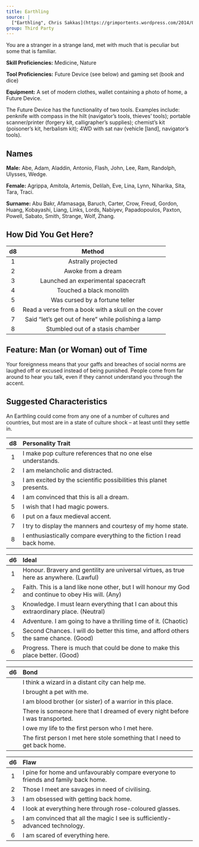 ```yaml
---
title: Earthling
source: |
  ["Earthling", Chris Sakkas](https://grimportents.wordpress.com/2014/08/12/5e-earthling-background/)
group: Third Party
---
```


You are a stranger in a strange land, met with much that is peculiar but some that is familiar.

**Skill Proficiencies:** Medicine, Nature

**Tool Proficiencies:** Future Device (see below) and gaming set (book and dice)

**Equipment:** A set of modern clothes, wallet containing a photo of home, a Future Device.

The Future Device has the functionality of two tools. Examples include: penknife with compass in the hilt (navigator’s tools, thieves’ tools); portable scanner/printer (forgery kit, calligrapher’s supplies); chemist’s kit (poisoner’s kit, herbalism kit); 4WD with sat nav (vehicle [land], navigator’s tools).

## Names

**Male:** Abe, Adam, Aladdin, Antonio, Flash, John, Lee, Ram, Randolph, Ulysses, Wedge.

**Female:** Agrippa, Amitola, Artemis, Delilah, Eve, Lina, Lynn, Niharika, Sita, Tara, Traci.

**Surname:** Abu Bakr, Afamasaga, Baruch, Carter, Crow, Freud, Gordon, Huang, Kobayashi, Liang, Links, Lords, Nabiyev, Papadopoulos, Paxton, Powell, Sabato, Smith, Strange, Wolf, Zhang.

## How Did You Get Here?

| d8 |                       Method                        |
|:--:|:---------------------------------------------------:|
| 1  |                 Astrally projected                  |
| 2  |                 Awoke from a dream                  |
| 3  |         Launched an experimental spacecraft         |
| 4  |              Touched a black monolith               |
| 5  |           Was cursed by a fortune teller            |
| 6  | Read a verse from a book with a skull on the cover  |
| 7  | Said “let’s get out of here” while polishing a lamp |
| 8  |          Stumbled out of a stasis chamber           |

## Feature: Man (or Woman) out of Time

Your foreignness means that your gaffs and breaches of social norms are laughed off or excused instead of being punished. People come from far around to hear you talk, even if they cannot understand you through the accent.

## Suggested Characteristics

An Earthling could come from any one of a number of cultures and countries, but most are in a state of culture shock – at least until they settle in.

| d8 | Personality Trait                                                      |
|:--:|:-----------------------------------------------------------------------|
| 1  | I make pop culture references that no one else understands.            |
| 2  | I am melancholic and distracted.                                       |
| 3  | I am excited by the scientific possibilities this planet presents.     |
| 4  | I am convinced that this is all a dream.                               |
| 5  | I wish that I had magic powers.                                        |
| 6  | I put on a faux medieval accent.                                       |
| 7  | I try to display the manners and courtesy of my home state.            |
| 8  | I enthusiastically compare everything to the fiction I read back home. |

| d6 | Ideal                                                                                                |
|:--:|:-----------------------------------------------------------------------------------------------------|
| 1  | Honour. Bravery and gentility are universal virtues, as true here as anywhere. (Lawful)              |
| 2  | Faith. This is a land like none other, but I will honour my God and continue to obey His will. (Any) |
| 3  | Knowledge. I must learn everything that I can about this extraordinary place. (Neutral)              |
| 4  | Adventure. I am going to have a thrilling time of it. (Chaotic)                                      |
| 5  | Second Chances. I will do better this time, and afford others the same chance. (Good)                |
| 6  | Progress. There is much that could be done to make this place better. (Good)                         |

| d6 | Bond                                                                          |
|:--:|:------------------------------------------------------------------------------|
|    | I think a wizard in a distant city can help me.                               |
|    | I brought a pet with me.                                                      |
|    | I am blood brother (or sister) of a warrior in this place.                    |
|    | There is someone here that I dreamed of every night before I was transported. |
|    | I owe my life to the first person who I met here.                             |
|    | The first person I met here stole something that I need to get back home.     |

| d6 | Flaw                                                                               |
|:--:|:-----------------------------------------------------------------------------------|
| 1  | I pine for home and unfavourably compare everyone to friends and family back home. |
| 2  | Those I meet are savages in need of civilising.                                    |
| 3  | I am obsessed with getting back home.                                              |
| 4  | I look at everything here through rose-coloured glasses.                           |
| 5  | I am convinced that all the magic I see is sufficiently-advanced technology.       |
| 6  | I am scared of everything here.                                                    |
